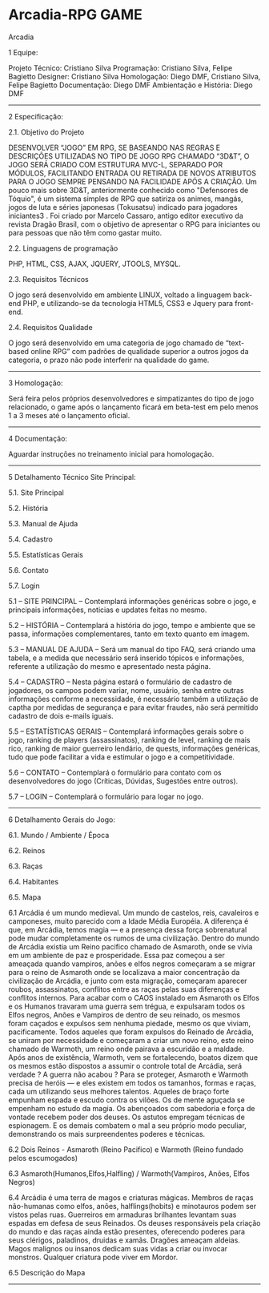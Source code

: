 Arcadia-RPG GAME
===========

Arcadia

1	Equipe:

Projeto Técnico: Cristiano Silva
Programação: Cristiano Silva, Felipe Bagietto
Designer: Cristiano Silva
Homologação: Diego DMF, Cristiano Silva, Felipe Bagietto
Documentação: Diego DMF
Ambientação e História: Diego DMF

------------------------------------------------------------------------------------------------------------------------------------------------

2	Especificação:

2.1.  Objetivo do Projeto

DESENVOLVER “JOGO” EM RPG, SE BASEANDO NAS REGRAS E DESCRIÇÕES UTILIZADAS NO TIPO DE JOGO RPG CHAMADO “3D&T”, O JOGO SERÁ CRIADO COM ESTRUTURA MVC-L, SEPARADO POR MÓDULOS, FACILITANDO ENTRADA OU RETIRADA DE NOVOS ATRIBUTOS PARA O JOGO SEMPRE PENSANDO NA FACILIDADE APÓS A CRIAÇÃO.
Um pouco mais sobre 3D&T, anteriormente conhecido como "Defensores de Tóquio", é um sistema simples de RPG que satiriza os animes, mangás, jogos de luta e séries japonesas (Tokusatsu) indicado para jogadores iniciantes3 . Foi criado por Marcelo Cassaro, antigo editor executivo da revista Dragão Brasil, com o objetivo de apresentar o RPG para iniciantes ou para pessoas que não têm como gastar muito.

2.2.  Linguagens de programação

PHP, HTML, CSS, AJAX, JQUERY, JTOOLS, MYSQL.

2.3.  Requisitos Técnicos

O jogo será desenvolvido em ambiente LINUX, voltado a linguagem back-end PHP, e utilizando-se da tecnologia HTML5, CSS3 e Jquery para front-end.

2.4.  Requisitos Qualidade

O jogo será desenvolvido em uma categoria de jogo chamado de “text-based online RPG” com padrões de qualidade superior a outros jogos da categoria, o prazo não pode interferir na qualidade do game.

------------------------------------------------------------------------------------------------------------------------------------------------

3  Homologação:

Será feira pelos próprios desenvolvedores e simpatizantes do tipo de jogo relacionado, o game após o lançamento ficará em beta-test em pelo menos 1 a 3 meses até o lançamento oficial.

------------------------------------------------------------------------------------------------------------------------------------------------

4  Documentação:

Aguardar instruções no treinamento inicial para homologação.

------------------------------------------------------------------------------------------------------------------------------------------------


5 Detalhamento Técnico Site Principal:


5.1.	Site Principal

5.2.	História

5.3.	Manual de Ajuda

5.4.	Cadastro

5.5.	Estatísticas Gerais

5.6.	Contato

5.7.	Login


5.1 – SITE PRINCIPAL – Contemplará informações genéricas sobre o jogo, e principais informações, noticias e updates feitas no mesmo.

5.2 – HISTÓRIA – Contemplará a história do jogo, tempo e ambiente que se passa, informações complementares, tanto em texto quanto em imagem.

5.3 – MANUAL DE AJUDA – Será um manual do tipo FAQ, será criando uma tabela, e a medida que necessário será inserido tópicos e informações, referente a utilização do mesmo e apresentado nesta página.

5.4 – CADASTRO – Nesta página estará o formulário de cadastro de jogadores, os campos podem variar, nome, usuário, senha entre outras informações conforme a necessidade, é necessário também a utilização de captha por medidas de segurança e para evitar fraudes, não será permitido cadastro de dois e-mails iguais.

5.5 – ESTATÍSTICAS GERAIS – Contemplará informações gerais sobre o jogo, ranking de players (assassinatos), ranking de level, ranking de mais rico, ranking de maior guerreiro lendário, de quests, informações genéricas, tudo que pode facilitar a vida e estimular o jogo e a competitividade.

5.6 – CONTATO – Contemplará o formulário para contato com os desenvolvedores do jogo (Críticas, Dúvidas, Sugestões entre outros).

5.7 – LOGIN – Contemplará o formulário para logar no jogo.


------------------------------------------------------------------------------------------------------------------------------------------------


6 Detalhamento Gerais do Jogo:


6.1.	Mundo / Ambiente / Época

6.2.	Reinos

6.3.	Raças

6.4.	Habitantes

6.5.	Mapa


6.1	Arcádia é um mundo medieval. Um mundo de castelos, reis, cavaleiros e camponeses, muito parecido com a Idade Média Européia. A diferença é que, em Arcádia, temos magia — e a presença dessa força sobrenatural pode mudar completamente os rumos de uma civilização. Dentro do mundo de Arcádia existia um Reino pacifico chamado de Asmaroth, onde se vivia  em um ambiente de paz e prosperidade. Essa paz começou a ser ameaçada quando vampiros, anões e elfos negros começaram a se migrar para o reino de Asmaroth onde se localizava a maior concentração da civilização de Arcádia, e junto com esta migração, começaram aparecer roubos, assassinatos, conflitos entre as raças pelas suas diferenças e conflitos internos. 
Para acabar com o CAOS instalado em Asmaroth os Elfos e os Humanos travaram uma guerra sem trégua, e expulsaram todos os Elfos negros, Anões e Vampiros de dentro de seu reinado, os mesmos foram caçados e expulsos sem nenhuma piedade, mesmo os que viviam, pacificamente. Todos aqueles que foram expulsos do Reinado de Arcádia, se uniram por necessidade e começaram a criar um novo reino, este reino chamado de Warmoth, um reino onde pairava a escuridão e a maldade. Após anos de existência, Warmoth, vem se fortalecendo, boatos dizem que os mesmos estão dispostos a assumir o controle total de Arcádia, será verdade ? A guerra não acabou ? 
Para se proteger, Asmaroth e Warmoth precisa de heróis — e eles existem em todos os tamanhos, formas e raças, cada um utilizando seus melhores talentos. Aqueles de braço forte empunham espada e escudo contra os vilões. Os de mente aguçada se empenham no estudo da magia. Os abençoados com sabedoria e força de vontade recebem poder dos deuses. Os astutos empregam técnicas de espionagem. E os demais combatem o mal a seu próprio modo peculiar, demonstrando os mais surpreendentes poderes e técnicas.

6.2	Dois Reinos - Asmaroth (Reino Pacifico) e Warmoth (Reino fundado pelos escumogados)

6.3	Asmaroth(Humanos,Elfos,Halfling) / Warmoth(Vampiros, Anões, Elfos Negros)

6.4 Arcádia é uma terra de magos e criaturas mágicas. Membros de raças não-humanas como elfos, anões, halflings(hobits) e minotauros podem ser vistos pelas ruas.  Guerreiros em armaduras brilhantes levantam suas espadas em defesa de seus Reinados.  Os deuses responsáveis pela criação do mundo e das raças ainda estão presentes, oferecendo poderes para seus clérigos, paladinos, druidas e xamãs. Dragões ameaçam aldeias. Magos malignos ou insanos dedicam suas vidas a criar ou invocar monstros. Qualquer criatura pode viver em Mordor.

6.5 Descrição do Mapa


------------------------------------------------------------------------------------------------------------------------------------------------	
